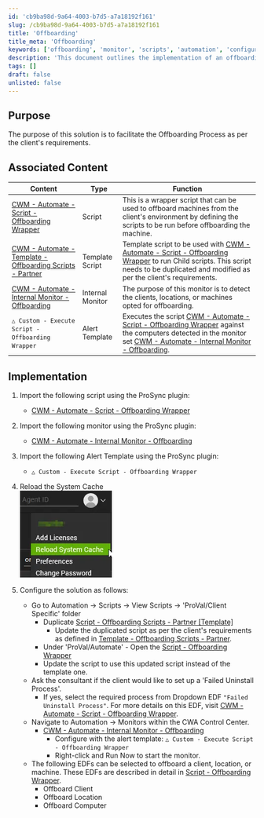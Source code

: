 ```yaml
---
id: 'cb9ba98d-9a64-4003-b7d5-a7a18192f161'
slug: /cb9ba98d-9a64-4003-b7d5-a7a18192f161
title: 'Offboarding'
title_meta: 'Offboarding'
keywords: ['offboarding', 'monitor', 'scripts', 'automation', 'configuration']
description: 'This document outlines the implementation of an offboarding process tailored to client requirements, detailing associated scripts, templates, and monitors necessary for effective execution. It provides step-by-step instructions for importing and configuring the relevant components using the ProSync plugin.'
tags: []
draft: false
unlisted: false
---
```


## Purpose

The purpose of this solution is to facilitate the Offboarding Process as per the client's requirements.

## Associated Content

| Content                                                                 | Type            | Function                                                                                                                                                                                                                                        |
|-------------------------------------------------------------------------|-----------------|-------------------------------------------------------------------------------------------------------------------------------------------------------------------------------------------------------------------------------------------------|
| [CWM - Automate - Script - Offboarding Wrapper](/docs/1fef1360-cfd3-4a3f-8444-207c09fb5a78) | Script          | This is a wrapper script that can be used to offboard machines from the client's environment by defining the scripts to be run before offboarding the machine.                                                                                 |
| [CWM - Automate - Template - Offboarding Scripts - Partner](/docs/c74040d5-4fbb-487f-bb4f-b19696daab1c) | Template Script  | Template script to be used with [CWM - Automate - Script - Offboarding Wrapper](/docs/1fef1360-cfd3-4a3f-8444-207c09fb5a78) to run Child scripts. This script needs to be duplicated and modified as per the client's requirements.               |
| [CWM - Automate - Internal Monitor - Offboarding](/docs/5721d83a-3303-4dc2-97ca-118683da0690) | Internal Monitor | The purpose of this monitor is to detect the clients, locations, or machines opted for offboarding.                                                                                                                                           |
| `△ Custom - Execute Script - Offboarding Wrapper`                       | Alert Template   | Executes the script [CWM - Automate - Script - Offboarding Wrapper](/docs/1fef1360-cfd3-4a3f-8444-207c09fb5a78) against the computers detected in the monitor set [CWM - Automate - Internal Monitor - Offboarding](/docs/5721d83a-3303-4dc2-97ca-118683da0690). |

## Implementation

1. Import the following script using the ProSync plugin:
   - [CWM - Automate - Script - Offboarding Wrapper](/docs/1fef1360-cfd3-4a3f-8444-207c09fb5a78)

2. Import the following monitor using the ProSync plugin:
   - [CWM - Automate - Internal Monitor - Offboarding](/docs/5721d83a-3303-4dc2-97ca-118683da0690)

3. Import the following Alert Template using the ProSync plugin:
   - `△ Custom - Execute Script - Offboarding Wrapper`

4. Reload the System Cache  
   ![Reload Cache](../../static/img/docs/5721d83a-3303-4dc2-97ca-118683da0690/image_4.webp)

5. Configure the solution as follows:
   - Go to Automation → Scripts → View Scripts → 'ProVal/Client Specific' folder
     - Duplicate [Script - Offboarding Scripts - Partner [Template]](/docs/c74040d5-4fbb-487f-bb4f-b19696daab1c)
       - Update the duplicated script as per the client's requirements as defined in [Template - Offboarding Scripts - Partner](/docs/c74040d5-4fbb-487f-bb4f-b19696daab1c).
     - Under 'ProVal/Automate' - Open the [Script - Offboarding Wrapper](/docs/1fef1360-cfd3-4a3f-8444-207c09fb5a78)
     - Update the script to use this updated script instead of the template one.
   - Ask the consultant if the client would like to set up a 'Failed Uninstall Process'.
     - If yes, select the required process from Dropdown EDF `"Failed Uninstall Process"`. For more details on this EDF, visit [CWM - Automate - Script - Offboarding Wrapper](/docs/1fef1360-cfd3-4a3f-8444-207c09fb5a78).
   - Navigate to Automation → Monitors within the CWA Control Center.
     - [CWM - Automate - Internal Monitor - Offboarding](/docs/5721d83a-3303-4dc2-97ca-118683da0690)
       - Configure with the alert template: `△ Custom - Execute Script - Offboarding Wrapper`
       - Right-click and Run Now to start the monitor.
   - The following EDFs can be selected to offboard a client, location, or machine. These EDFs are described in detail in [Script - Offboarding Wrapper](/docs/1fef1360-cfd3-4a3f-8444-207c09fb5a78).
     - Offboard Client
     - Offboard Location
     - Offboard Computer

